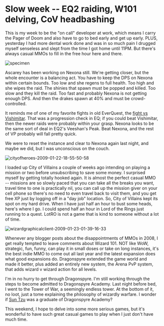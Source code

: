 # Slow week -- EQ2 raiding, W101 delving, CoV headbashing

This is my week to be the "on call" developer at work, which means I carry the Pager of Doom and also have to go to bed early and get up early. PLUS, yesterday I had more dental work done and was in so much pain I drugged myself senseless and slept from the time I got home until 11PM. But there's always casual MMOs to fill in the free hour here and there.

![](http://westkarana.com/wp-content/uploads/2009/01/specimen.jpg "specimen")

Ascarey has been working on Nexona still. We're getting closer, but the whole encounter is a balancing act. You have to keep the DPS on Nexona within certain bounds. Too low and she regens to full health. Too high and she wipes the raid. The shinies that spawn must be popped and killed. Too slow and they kill the raid. Too fast and probably Nexona is not getting enough DPS. And then the drakes spawn at 40% and must be crowd-controlled.

It reminds me of one of my favorite fights in old EverQuest, the [fight vs Vishimitar](http://westkarana.com/index.php/2005/10/01/vishimitar/). That was a progression check in EQ; if you could beat Vishimitar, then the newer raids were probably within your grasp. Nexona looks to be the same sort of deal in EQ2's Veeshan's Peak. Beat Nexona, and the rest of VP probably will fall pretty quick.

We were to reset the instance and clear to Nexona again last night, and maybe we did, but I was unconscious on the couch.

![](http://westkarana.com/wp-content/uploads/2009/01/cityofheroes-2009-01-22-18-55-50-58.jpg "cityofheroes-2009-01-22-18-55-50-58")

I loaded up City of Villains a couple of weeks ago intending on playing a mission or two before unsubscribing to save some money. I surprised myself by getting totally hooked again. It is almost the perfect casual MMO -- missions are so slowly paced that you can take all the breaks you want, travel time to one is practically nil, you can call up the mission giver on your cell phone so there's no need to even travel back to visit them, and you get free XP just by logging off in a "day job" location. So, City of Villains kept its spot on my hard drive. When I have just half an hour to bust some heads, here's where I go. I could spend half an hour in Lord of the Rings just running to a quest. LotRO is not a game that is kind to someone without a lot of time.

![](http://westkarana.com/wp-content/uploads/2009/01/wizardgraphicalclient-2009-01-23-01-39-16-33.jpg "wizardgraphicalclient-2009-01-23-01-39-16-33")

Whenever any blogger posts about the disappointments of MMOs in 2008, I get really tempted to leave comments about Wizard 101. NOT like WoW, strategic, fun, funny, can play it in small doses or take on long instances, it's the best indie MMO to come out all last year and the latest expansion does what good expansions do. Dragonspyre extended the game world and made it better, plus added an entirely new system, the Arena PvP system, that adds wizard v wizard action for all levels.

I'm in no hurry to get through Dragonspyre. I'm still working through the steps to become admitted to Dragonspyre Academy. Last night before bed, I went to the Tower of War, a seemingly endless tower. At the bottom of it, no loot, just a tome explaining the philosophy of wizardly warfare. I wonder if [Sun Tzu](http://en.wikipedia.org/wiki/Sun_Tzu) was a graduate of Dragonspyre Academy? 

This weekend, I hope to delve into some more serious games, but it's wonderful to have such great casual games to play when I just don't have much time.

